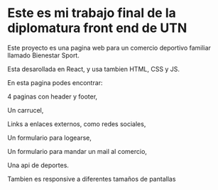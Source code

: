 # Este es mi trabajo final de la diplomatura front end de UTN

Este proyecto es una pagina web para un comercio deportivo familiar llamado Bienestar Sport.

Esta desarollada en React, y usa tambien HTML, CSS y JS.


En esta pagina podes encontrar:

4 paginas con header y footer,

Un carrucel,

Links a enlaces externos, como redes sociales,

Un formulario para logearse,

Un formulario para mandar un mail al comercio,

Una api de deportes.


Tambien es responsive a diferentes tamaños de pantallas
